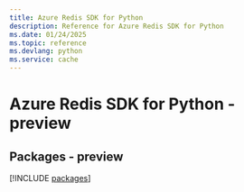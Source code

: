 ```yaml
---
title: Azure Redis SDK for Python
description: Reference for Azure Redis SDK for Python
ms.date: 01/24/2025
ms.topic: reference
ms.devlang: python
ms.service: cache
---
```

# Azure Redis SDK for Python - preview
## Packages - preview
[!INCLUDE [packages](redis-index.md)]